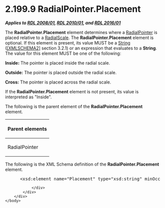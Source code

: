 <html dir="LTR" xmlns:mshelp="http://msdn.microsoft.com/mshelp" xmlns:ddue="http://ddue.schemas.microsoft.com/authoring/2003/5" xmlns:xlink="http://www.w3.org/1999/xlink" xmlns:tool="http://www.microsoft.com/tooltip">
    <head>
        <meta http-equiv="Content-Type" content="text/html; CHARSET=utf-8"></meta>
        <meta name="save" content="history"></meta>
        <title>2.199.9 RadialPointer.Placement</title>
        <xml>
            <mshelp:toctitle title="2.199.9 RadialPointer.Placement"></mshelp:toctitle>
            <mshelp:rltitle title="[MS-RDL]: RadialPointer.Placement"></mshelp:rltitle>
            <mshelp:keyword index="A" term="cd2a83e5-2d7b-4b1d-b1cc-56ea76f51099"></mshelp:keyword>
            <mshelp:attr name="DCSext.ContentType" value="open specification"></mshelp:attr>
            <mshelp:attr name="AssetID" value="cd2a83e5-2d7b-4b1d-b1cc-56ea76f51099"></mshelp:attr>
            <mshelp:attr name="TopicType" value="kbRef"></mshelp:attr>
            <mshelp:attr name="DCSext.Title" value="[MS-RDL]: RadialPointer.Placement" />
        </xml>
    </head>
    <body>
        <div id="header">
            <h1 class="heading">2.199.9 RadialPointer.Placement</h1>
        </div>
        <div id="mainSection">
            <div id="mainBody">
                <div id="allHistory" class="saveHistory"></div>
                <div id="sectionSection0" class="section" name="collapseableSection">
                    

<p><b><i>Applies to </i></b><a href="1e855f94-4617-47e4-b89e-0856c6cb420f.htm"><b><i>RDL 2008/01</i></b></a><b><i>,
</i></b><a href="3428e690-a348-4ec7-8a6a-8efb42d2cdee.htm"><b><i>RDL 2010/01</i></b></a><b><i>,
and </i></b><a href="52ce3983-2bfc-4e72-9359-42aaf5fe4509.htm"><b><i>RDL 2016/01</i></b></a></p>

<p>The <b>RadialPointer.Placement</b> element determines where
a <a href="1446314e-813e-42f0-9a28-f1b96fd3a0da.htm">RadialPointer</a> is
placed relative to a <a href="86468d9f-c561-4b50-a689-5dfccfde8495.htm">RadialScale</a>.
The <b>RadialPointer.Placement</b> element is optional. If this element is
present, its value MUST be a <a href="1ed81ef3-a683-45e3-aaad-bd2bbe71bc3d.htm">String</a>
(<a href="https://go.microsoft.com/fwlink/?LinkId=90610">[XMLSCHEMA2]</a>
section 3.2.1) or an expression that evaluates to a <b>String</b>. The value
for this element MUST be one of the following:</p>

<p><b>Inside:</b> The pointer is placed inside the
radial scale.</p>

<p><b>Outside:</b> The pointer is placed outside the
radial scale.</p>

<p><b>Cross:</b> The pointer is placed across the radial
scale.</p>

<p>If the <b>RadialPointer.Placement</b> element is not
present, its value is interpreted as &quot;Inside&quot;.</p>

<p>The following is the parent element of the <b>RadialPointer.Placement</b>
element.</p>

<table>
 <thead>
  <tr>
   <th>
   <p>Parent elements</p>
   </th>
  </tr>
 </thead>
 <tr>
  <td>
  <p>RadialPointer</p>
  </td>
 </tr>
</table>

<p>The following is the XML Schema definition of the <b>RadialPointer.Placement</b>
element.</p>

<dl>
<dd>
<div><pre> &lt;xsd:element name=&quot;Placement&quot; type=&quot;xsd:string&quot; minOccurs=&quot;0&quot; /&gt;
</pre></div>
</dd></dl>


                </div>
            </div>
        </div>
    </body>
</html>